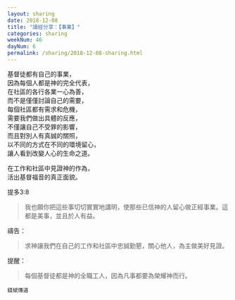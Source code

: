 ```yaml
---
layout: sharing
date: 2018-12-08
title: "讀經分享：【事業】"
categories: sharing
weekNum: 46
dayNum: 6
permalink: /sharing/2018-12-08-sharing.html
---
```


基督徒都有自己的事業，  
因為每個人都是神的完全代表，  
在社區的各行各業一心為善，  
而不是僅僅討論自己的需要，  
每個社區都有需求和危機，  
需要我們做出具體的反應，  
不僅讓自己不受罪的影響，  
而且對別人有真誠的關照，  
以不同的方式在不同的環境留心，  
讓人看到改變人心的生命之道。  

在工作和社區中見證神的作為，  
活出基督福音的真正面貌。  

提多3:8 
>我也願你把這些事切切實實地講明，使那些已信神的人留心做正經事業。這都是美事，並且於人有益。

禱告：
>求神讓我們在自己的工作和社區中忠誠勤懇，關心他人，為主做美好見證。

提醒：
>每個基督徒都是神的全職工人，因為凡事都要為榮耀神而行。

`錢斌傳道`
